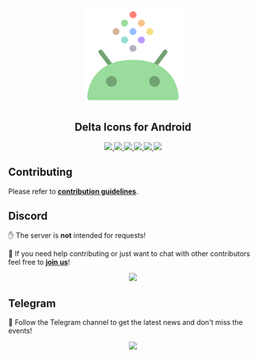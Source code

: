 <p align="center">
  <img width="200" src="./images/header.svg"/>
</p>

<h2 align="center" padding="100">Delta Icons for Android</h2>

<p align="center">
  <a href="../../../releases/latest">
    <img src="https://img.shields.io/github/v/release/Delta-Icons/android?labelColor=56595b&color=a6c6ff&logo=github&logoColor=ffffff&label=release&style=for-the-badge"/>
  </a>

  <a href="../../../releases">
    <img src="https://img.shields.io/github/v/release/Delta-Icons/android?labelColor=56595b&color=f8c28d&logo=github&logoColor=ffffff&include_prereleases&label=beta&style=for-the-badge"/>
  </a>

  <a href="https://play.google.com/store/apps/details?id=website.leifs.delta">
    <img src="https://img.shields.io/static/v1?labelColor=56595b&color=97db99&logo=google-play&logoColor=ffffff&label=google play&style=for-the-badge&message=get"/>
  </a>

  <a href="https://f-droid.org/packages/website.leifs.delta.foss">
    <img src="https://img.shields.io/static/v1?labelColor=56595b&color=f9de81&logo=f-droid&logoColor=ffffff&label=f-droid&style=for-the-badge&message=get"/>
  </a>

  <a href="obtainium://app/%7B%22id%22%3A%22website.leifs.delta%22%2C%22url%22%3A%22https%3A%2F%2Fgithub.com%2FDelta-Icons%2Fandroid%22%2C%22author%22%3A%22Delta-Icons%22%2C%22name%22%3A%22Delta%20%22%2C%22additionalSettings%22%3A%22%7B%5C%22includePrereleases%5C%22%3Afalse%2C%5C%22fallbackToOlderReleases%5C%22%3Atrue%2C%5C%22filterReleaseTitlesByRegEx%5C%22%3A%5C%22v%5C%5C%5C%5Cd%2B.%5C%5C%5C%5Cd%2B.%5C%5C%5C%5Cd%2B%5C%22%2C%5C%22versionDetection%5C%22%3Atrue%2C%5C%22useVersionCodeAsOSVersion%5C%22%3Afalse%2C%5C%22apkFilterRegEx%5C%22%3A%5C%22delta-v%5C%5C%5C%5Cd%2B.%5C%5C%5C%5Cd%2B.%5C%5C%5C%5Cd%2B.apk%5C%22%2C%5C%22about%5C%22%3A%5C%22Minimalistic%20pastel%20icons%5C%22%2C%5C%22appName%5C%22%3A%5C%22Delta%20%5C%22%2C%5C%22appAuthor%5C%22%3A%5C%22Delta-Icons%5C%22%7D%22%7D">
    <img src="https://img.shields.io/static/v1?labelColor=56595b&color=bd9aff&logo=obtainium&logoColor=ffffff&label=obtainium&style=for-the-badge&message=prod"/>
  </a>

  <a href="obtainium://app/%7B%22id%22%3A%22website.leifs.delta.foss%22%2C%22url%22%3A%22https%3A%2F%2Fgithub.com%2FDelta-Icons%2Fandroid%22%2C%22author%22%3A%22Delta-Icons%22%2C%22name%22%3A%22Delta%20(foss)%22%2C%22additionalSettings%22%3A%22%7B%5C%22includePrereleases%5C%22%3Afalse%2C%5C%22fallbackToOlderReleases%5C%22%3Atrue%2C%5C%22filterReleaseTitlesByRegEx%5C%22%3A%5C%22v%5C%5C%5C%5Cd%2B.%5C%5C%5C%5Cd%2B.%5C%5C%5C%5Cd%2B%5C%22%2C%5C%22versionDetection%5C%22%3Atrue%2C%5C%22useVersionCodeAsOSVersion%5C%22%3Afalse%2C%5C%22apkFilterRegEx%5C%22%3A%5C%22delta-v%5C%5C%5C%5Cd%2B.%5C%5C%5C%5Cd%2B.%5C%5C%5C%5Cd%2B-foss.apk%5C%22%2C%5C%22about%5C%22%3A%5C%22Minimalistic%20pastel%20icons%5C%22%2C%5C%22appName%5C%22%3A%5C%22Delta%20(foss)%5C%22%2C%5C%22appAuthor%5C%22%3A%5C%22Delta-Icons%5C%22%7D%22%7D">
    <img src="https://img.shields.io/static/v1?labelColor=56595b&color=bd9aff&logo=obtainium&logoColor=ffffff&label=obtainium foss&style=for-the-badge&message=prod"/>
  </a>
</p>

## Contributing

Please refer to **[contribution guidelines](./CONTRIBUTING.md)**.


## Discord

✋ The server is **not** intended for requests!

👋 If you need help contributing or just want to chat with other contributors feel free to **[join us](https://discord.gg/F9RFqHN)**!

<p align="center">
  <a href="https://discord.gg/F9RFqHN">
    <img src="https://img.shields.io/discord/743783969216135198?labelColor=56595b&color=ababff&logo=discord&logoColor=ffffff&label=discord&style=for-the-badge"/>
  </a>
</p>


## Telegram

📰 Follow the Telegram channel to get the latest news and don't miss the events!

<p align="center">
  <a href="https://t.me/deltaicons">
    <img src="https://img.shields.io/badge/updates-delta?style=for-the-badge&logo=telegram&logoColor=ffffff&label=Telegram&labelColor=56595b&color=9abeff"/>
  </a>
</p>
